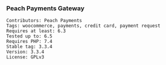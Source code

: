 ### Peach Payments Gateway

```
Contributors: Peach Payments
Tags: woocommerce, payments, credit card, payment request
Requires at least: 6.3
Tested up to: 6.5
Requires PHP: 7.4
Stable tag: 3.3.4
Version: 3.3.4
License: GPLv3
```
